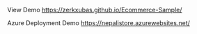 View Demo
https://zerkxubas.github.io/Ecommerce-Sample/

Azure Deployment Demo
https://nepalistore.azurewebsites.net/
